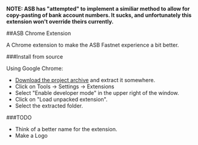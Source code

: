 **NOTE: ASB has "attempted" to implement a similiar method to allow for copy-pasting of bank account numbers. It sucks, and unfortunately this extension won't override theirs currently.**

##ASB Chrome Extension

A Chrome extension to make the ASB Fastnet experience a bit better.


###Install from source

Using Google Chrome:
* [Download the project archive](https://github.com/N1ck/ASB-Extension/archive/master.zip) and extract it somewhere.
* Click on Tools -> Settings -> Extensions
* Select "Enable developer mode" in the upper right of the window.
* Click on "Load unpacked extension".
* Select the extracted folder.



###TODO
  - Think of a better name for the extension.
  - Make a Logo
